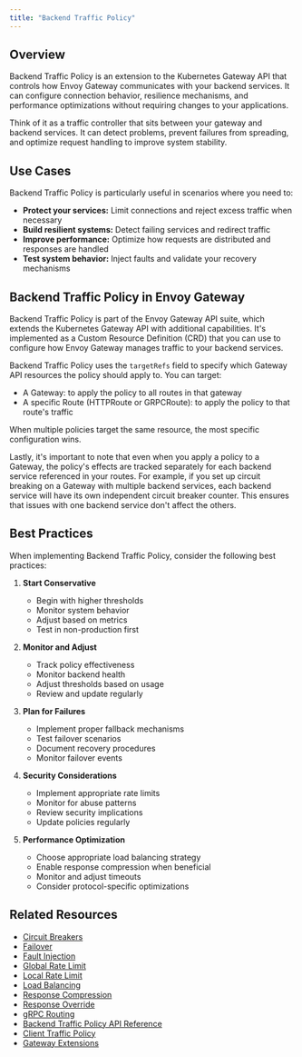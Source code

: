 ```yaml
---
title: "Backend Traffic Policy"
---
```


## Overview
Backend Traffic Policy is an extension to the Kubernetes Gateway API that controls how Envoy Gateway communicates with your backend services. It can configure connection behavior, resilience mechanisms, and performance optimizations without requiring changes to your applications.

Think of it as a traffic controller that sits between your gateway and backend services. It can detect problems, prevent failures from spreading, and optimize request handling to improve system stability.


## Use Cases

Backend Traffic Policy is particularly useful in scenarios where you need to:

- **Protect your services:** Limit connections and reject excess traffic when necessary
- **Build resilient systems:** Detect failing services and redirect traffic
- **Improve performance:** Optimize how requests are distributed and responses are handled
- **Test system behavior:** Inject faults and validate your recovery mechanisms

## Backend Traffic Policy in Envoy Gateway

Backend Traffic Policy is part of the Envoy Gateway API suite, which extends the Kubernetes Gateway API with additional capabilities. It's implemented as a Custom Resource Definition (CRD) that you can use to configure how Envoy Gateway manages traffic to your backend services.

Backend Traffic Policy uses the `targetRefs` field to specify which Gateway API resources the policy should apply to. You can target:
- A Gateway: to apply the policy to all routes in that gateway
- A specific Route (HTTPRoute or GRPCRoute): to apply the policy to that route's traffic

When multiple policies target the same resource, the most specific configuration wins.

Lastly, it's important to note that even when you apply a policy to a Gateway, the policy's effects are tracked separately for each backend service referenced in your routes. For example, if you set up circuit breaking on a Gateway with multiple backend services, each backend service will have its own independent circuit breaker counter. This ensures that issues with one backend service don't affect the others.

## Best Practices

When implementing Backend Traffic Policy, consider the following best practices:

1. **Start Conservative**
   - Begin with higher thresholds
   - Monitor system behavior
   - Adjust based on metrics
   - Test in non-production first

2. **Monitor and Adjust**
   - Track policy effectiveness
   - Monitor backend health
   - Adjust thresholds based on usage
   - Review and update regularly

3. **Plan for Failures**
   - Implement proper fallback mechanisms
   - Test failover scenarios
   - Document recovery procedures
   - Monitor failover events

4. **Security Considerations**
   - Implement appropriate rate limits
   - Monitor for abuse patterns
   - Review security implications
   - Update policies regularly

5. **Performance Optimization**
   - Choose appropriate load balancing strategy
   - Enable response compression when beneficial
   - Monitor and adjust timeouts
   - Consider protocol-specific optimizations

## Related Resources

- [Circuit Breakers](../tasks/traffic/circuit-breaker)
- [Failover](../tasks/traffic/failover)
- [Fault Injection](../tasks/traffic/fault-injection)
- [Global Rate Limit](../tasks/traffic/global-rate-limit)
- [Local Rate Limit](../tasks/traffic/local-rate-limiting)
- [Load Balancing](../tasks/traffic/load-balancing)
- [Response Compression](../tasks/traffic/response-compression)
- [Response Override](../tasks/traffic/response-override)
- [gRPC Routing](../tasks/traffic/grpc-routing)
- [Backend Traffic Policy API Reference](../../api/extension_types#backendtrafficpolicy)
- [Client Traffic Policy](client-traffic-policy.md)
- [Gateway Extensions](gateway-extensions.md)